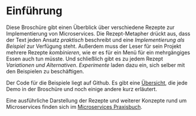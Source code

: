 # Einführung

Diese Broschüre gibt einen Überblick über verschiedene Rezepte zur
Implementierung von Microservices. Die Rezept-Metapher drückt aus,
dass der Text jeden Ansatz *praktisch* beschreibt und eine
*Implementierung als Beispiel* zur Verfügung steht. Außerdem muss der
Leser für sein Projekt mehrere Rezepte *kombinieren*, wie er es für ein
Menü für ein mehrgängiges Essen auch tun müsste. Und schließlich gibt
es zu jedem Rezept *Variationen und Alternativen*.
*Experimente* laden dazu ein, sich selber mit den Beispielen zu
beschäftigen.

Der Code für die Beispiele liegt auf Github. Es gibt eine
[Übersicht](http://ewolff.com/microservices-demos.html), die jede Demo
in der Broschüre und noch einige andere kurz erläutert.

Eine ausführliche Darstellung der Rezepte und weiterer Konzepte rund
um Microservices finden sich im
[Microservices Praxisbuch](http://microservices-praxisbuch.de/).
